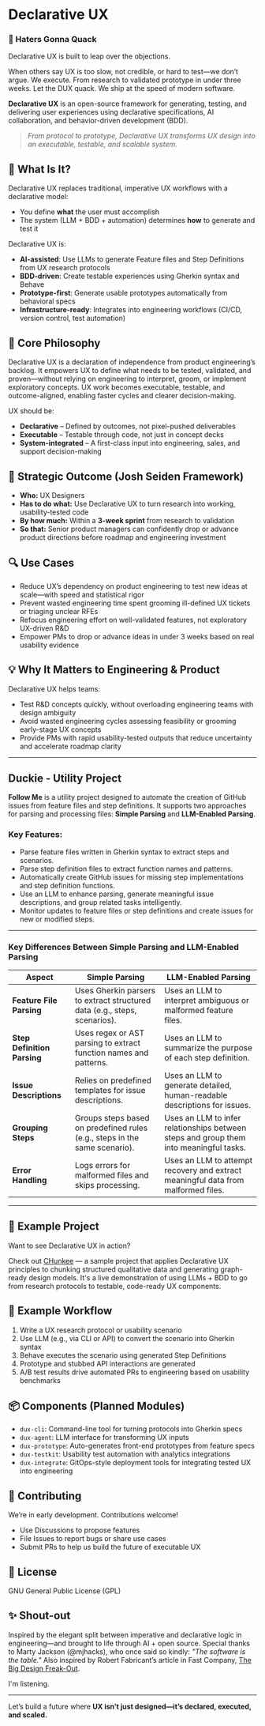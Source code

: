 # Declarative UX

### 🦆 Haters Gonna Quack
Declarative UX is built to leap over the objections.

When others say UX is too slow, not credible, or hard to test—we don’t argue. We execute.
From research to validated prototype in under three weeks.
Let the DUX quack. We ship at the speed of modern software.

**Declarative UX** is an open-source framework for generating, testing, and delivering user experiences using declarative specifications, AI collaboration, and behavior-driven development (BDD).

> _From protocol to prototype, Declarative UX transforms UX design into an executable, testable, and scalable system._

## 🚀 What Is It?
Declarative UX replaces traditional, imperative UX workflows with a declarative model:
- You define **what** the user must accomplish
- The system (LLM + BDD + automation) determines **how** to generate and test it

Declarative UX is:
- **AI-assisted**: Use LLMs to generate Feature files and Step Definitions from UX research protocols
- **BDD-driven**: Create testable experiences using Gherkin syntax and Behave
- **Prototype-first**: Generate usable prototypes automatically from behavioral specs
- **Infrastructure-ready**: Integrates into engineering workflows (CI/CD, version control, test automation)

## 🧠 Core Philosophy
Declarative UX is a declaration of independence from product engineering’s backlog. It empowers UX to define what needs to be tested, validated, and proven—without relying on engineering to interpret, groom, or implement exploratory concepts. UX work becomes executable, testable, and outcome-aligned, enabling faster cycles and clearer decision-making.

UX should be:
- **Declarative** – Defined by outcomes, not pixel-pushed deliverables
- **Executable** – Testable through code, not just in concept decks
- **System-integrated** – A first-class input into engineering, sales, and support decision-making

## 🧩 Strategic Outcome (Josh Seiden Framework)
- **Who:** UX Designers  
- **Has to do what:** Use Declarative UX to turn research into working, usability-tested code  
- **By how much:** Within a **3-week sprint** from research to validation  
- **So that:** Senior product managers can confidently drop or advance product directions before roadmap and engineering investment

## 🔍 Use Cases
- Reduce UX’s dependency on product engineering to test new ideas at scale—with speed and statistical rigor
- Prevent wasted engineering time spent grooming ill-defined UX tickets or triaging unclear RFEs
- Refocus engineering effort on well-validated features, not exploratory UX-driven R&D
- Empower PMs to drop or advance ideas in under 3 weeks based on real usability evidence

## 💡 Why It Matters to Engineering & Product
Declarative UX helps teams:
- Test R&D concepts quickly, without overloading engineering teams with design ambiguity
- Avoid wasted engineering cycles assessing feasibility or grooming early-stage UX concepts
- Provide PMs with rapid usability-tested outputs that reduce uncertainty and accelerate roadmap clarity

---

## Duckie - Utility Project

**Follow Me** is a utility project designed to automate the creation of GitHub issues from feature files and step definitions. It supports two approaches for parsing and processing files: **Simple Parsing** and **LLM-Enabled Parsing**.

### Key Features:
- Parse feature files written in Gherkin syntax to extract steps and scenarios.
- Parse step definition files to extract function names and patterns.
- Automatically create GitHub issues for missing step implementations and step definition functions.
- Use an LLM to enhance parsing, generate meaningful issue descriptions, and group related tasks intelligently.
- Monitor updates to feature files or step definitions and create issues for new or modified steps.

---

### Key Differences Between Simple Parsing and LLM-Enabled Parsing

| **Aspect**                | **Simple Parsing**                                                                 | **LLM-Enabled Parsing**                                                                 |
|---------------------------|------------------------------------------------------------------------------------|----------------------------------------------------------------------------------------|
| **Feature File Parsing**  | Uses Gherkin parsers to extract structured data (e.g., steps, scenarios).           | Uses an LLM to interpret ambiguous or malformed feature files.                         |
| **Step Definition Parsing** | Uses regex or AST parsing to extract function names and patterns.                  | Uses an LLM to summarize the purpose of each step definition.                          |
| **Issue Descriptions**    | Relies on predefined templates for issue descriptions.                              | Uses an LLM to generate detailed, human-readable descriptions for issues.              |
| **Grouping Steps**        | Groups steps based on predefined rules (e.g., steps in the same scenario).          | Uses an LLM to infer relationships between steps and group them into meaningful tasks.  |
| **Error Handling**        | Logs errors for malformed files and skips processing.                               | Uses an LLM to attempt recovery and extract meaningful data from malformed files.       |

---

## 🧪 Example Project

Want to see Declarative UX in action?

Check out [CHunkee](https://github.com/nicholasjayantylearns/chunkee) — a sample project that applies Declarative UX principles to chunking structured qualitative data and generating graph-ready design models. It's a live demonstration of using LLMs + BDD to go from research protocols to testable, code-ready UX components.

## 🔧 Example Workflow
1. Write a UX research protocol or usability scenario
2. Use LLM (e.g., via CLI or API) to convert the scenario into Gherkin syntax
3. Behave executes the scenario using generated Step Definitions
4. Prototype and stubbed API interactions are generated
5. A/B test results drive automated PRs to engineering based on usability benchmarks

## 📦 Components (Planned Modules)
- `dux-cli`: Command-line tool for turning protocols into Gherkin specs
- `dux-agent`: LLM interface for transforming UX inputs
- `dux-prototype`: Auto-generates front-end prototypes from feature specs
- `dux-testkit`: Usability test automation with analytics integrations
- `dux-integrate`: GitOps-style deployment tools for integrating tested UX into engineering

## 🤝 Contributing
We’re in early development. Contributions welcome!
- Use Discussions to propose features
- File Issues to report bugs or share use cases
- Submit PRs to help us build the future of executable UX

## 📜 License
GNU General Public License (GPL)

## ✨ Shout-out
Inspired by the elegant split between imperative and declarative logic in engineering—and brought to life through AI + open source. Special thanks to Marty Jackson (@mjhacks), who once said so kindly: *"The software is the table."* Also inspired by Robert Fabricant’s article in Fast Company, [The Big Design Freak-Out](https://www.fastcompany.com/91027996/the-big-design-freak-out-a-generation-of-design-leaders-grapple-with-their-future).

I'm listening.

---
Let’s build a future where **UX isn’t just designed—it’s declared, executed, and scaled.**
